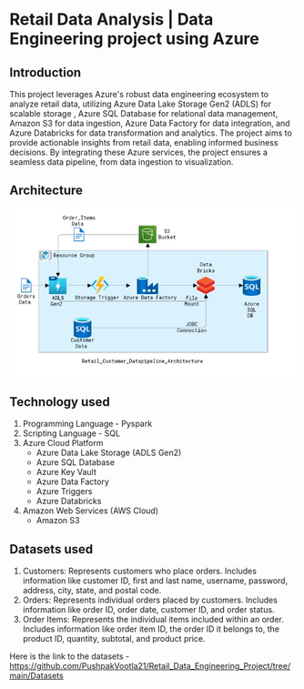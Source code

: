 # Retail Data Analysis | Data Engineering project using Azure
## Introduction
This project leverages Azure's robust data engineering ecosystem to analyze retail data, utilizing Azure Data Lake Storage Gen2 (ADLS) for scalable storage , Azure SQL Database for relational data management, Amazon S3 for data ingestion, Azure Data Factory for data integration, and Azure Databricks for data transformation and analytics. The project aims to provide actionable insights from retail data, enabling informed business decisions. By integrating these Azure services, the project ensures a seamless data pipeline, from data ingestion to visualization.

## Architecture
![Project Architecture](https://github.com/PushpakVootla21/Retail_Data_Engineering_Project/blob/main/Pipeline_Architecture.jpg)

## Technology used
1. Programming Language - Pyspark
2. Scripting Language - SQL
3. Azure Cloud Platform
   - Azure Data Lake Storage (ADLS Gen2)
   - Azure SQL Database
   - Azure Key Vault
   - Azure Data Factory
   - Azure Triggers
   - Azure Databricks
4. Amazon Web Services (AWS Cloud)
   - Amazon S3

## Datasets used
1. Customers: Represents customers who place orders. Includes information like customer ID, first and last name, username, password, address, city, state, and postal code.
2. Orders: Represents individual orders placed by customers. Includes information like order ID, order date, customer ID, and order status.
3. Order Items: Represents the individual items included within an order. Includes information like order item ID, the order ID it belongs to, the product ID, quantity, subtotal, and product price.

Here is the link to the datasets - https://github.com/PushpakVootla21/Retail_Data_Engineering_Project/tree/main/Datasets



